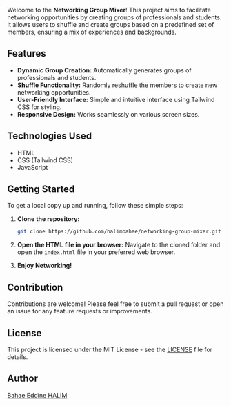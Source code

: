Welcome to the **Networking Group Mixer**! This project aims to facilitate networking opportunities by creating groups of professionals and students. It allows users to shuffle and create groups based on a predefined set of members, ensuring a mix of experiences and backgrounds.

## Features

- **Dynamic Group Creation:** Automatically generates groups of professionals and students.
- **Shuffle Functionality:** Randomly reshuffle the members to create new networking opportunities.
- **User-Friendly Interface:** Simple and intuitive interface using Tailwind CSS for styling.
- **Responsive Design:** Works seamlessly on various screen sizes.

## Technologies Used

- HTML
- CSS (Tailwind CSS)
- JavaScript

## Getting Started

To get a local copy up and running, follow these simple steps:

1. **Clone the repository:**
   ```bash
   git clone https://github.com/halimbahae/networking-group-mixer.git
   ```
   
2. **Open the HTML file in your browser:**
   Navigate to the cloned folder and open the `index.html` file in your preferred web browser.

3. **Enjoy Networking!**

## Contribution

Contributions are welcome! Please feel free to submit a pull request or open an issue for any feature requests or improvements.

## License

This project is licensed under the MIT License - see the [LICENSE](LICENSE) file for details.

## Author

[Bahae Eddine HALIM](https://www.linkedin.com/in/halimbahae/)
